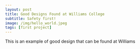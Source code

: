 ```yaml
---
layout: post
title: Good Designs Found at Williams College
subtitle: Safety first! 
image: /img/hello_world.jpeg
tags: [first project]
---
```


This is an example of good design that can be found at Williams
